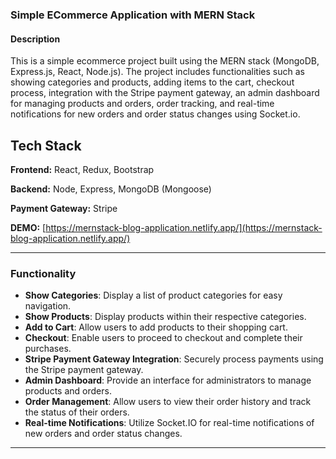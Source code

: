 ### Simple ECommerce Application with MERN Stack

#### Description
This is a simple ecommerce project built using the MERN stack (MongoDB, Express.js, React, Node.js). The project includes functionalities such as showing categories and products, adding items to the cart, checkout process, integration with the Stripe payment gateway, an admin dashboard for managing products and orders, order tracking, and real-time notifications for new orders and order status changes using Socket.io.

## Tech Stack

**Frontend:** React, Redux, Bootstrap

**Backend:** Node, Express, MongoDB (Mongoose)

**Payment Gateway:** Stripe

**DEMO:** [https://mernstack-blog-application.netlify.app/](https://mernstack-blog-application.netlify.app/)

---

### Functionality

- **Show Categories**: Display a list of product categories for easy navigation.
- **Show Products**: Display products within their respective categories.
- **Add to Cart**: Allow users to add products to their shopping cart.
- **Checkout**: Enable users to proceed to checkout and complete their purchases.
- **Stripe Payment Gateway Integration**: Securely process payments using the Stripe payment gateway.
- **Admin Dashboard**: Provide an interface for administrators to manage products and orders.
- **Order Management**: Allow users to view their order history and track the status of their orders.
- **Real-time Notifications**: Utilize Socket.IO for real-time notifications of new orders and order status changes.

---
